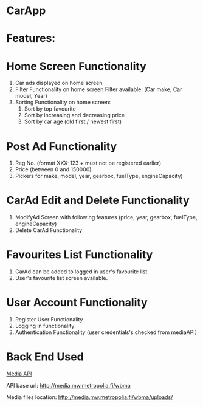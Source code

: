 # CarApp

# Features:

# Home Screen Functionality
1. Car ads displayed on home screen
2. Filter Functionality on home screen 
  Filter available: (Car make, Car model, Year)
3. Sorting Functionality on home screen:
   1. Sort by top favourite
   1. Sort by increasing and decreasing price
   2. Sort by car age (old first / newest first)
  
# Post Ad Functionality
1. Reg No. (format XXX-123 + must not be registered earlier)
2. Price (between 0 and 150000)
3. Pickers for make, model, year, gearbox, fuelType, engineCapacity)

# CarAd Edit and Delete Functionality
1. ModifyAd Screen with following features
  (price, year, gearbox, fuelType, engineCapacity)
2. Delete CarAd Functionality 

# Favourites List Functionality
1. CarAd can be added to logged in user's favourite list
2. User's favourite list screen available. 

# User Account Functionality
1. Register User Functionality
2. Logging in functionality
3. Authentication Functionality (user credentials's checked from mediaAPI)

# Back End Used

[Media API](http://media.mw.metropolia.fi/wbma/docs/)

API base url: http://media.mw.metropolia.fi/wbma

Media files location: http://media.mw.metropolia.fi/wbma/uploads/

